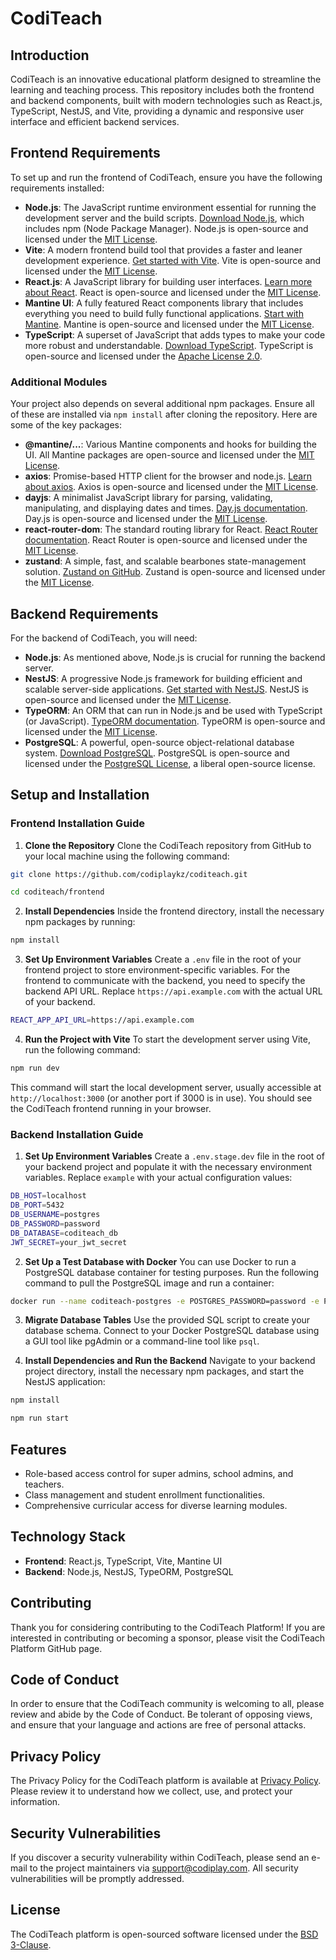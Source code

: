 # CodiTeach

## Introduction

CodiTeach is an innovative educational platform designed to streamline the learning and teaching process. This repository includes both the frontend and backend components, built with modern technologies such as React.js, TypeScript, NestJS, and Vite, providing a dynamic and responsive user interface and efficient backend services.

## Frontend Requirements

To set up and run the frontend of CodiTeach, ensure you have the following requirements installed:

- **Node.js**: The JavaScript runtime environment essential for running the development server and the build scripts. [Download Node.js](https://nodejs.org/), which includes npm (Node Package Manager). Node.js is open-source and licensed under the [MIT License](https://opensource.org/licenses/MIT).
- **Vite**: A modern frontend build tool that provides a faster and leaner development experience. [Get started with Vite](https://vitejs.dev/guide/). Vite is open-source and licensed under the [MIT License](https://opensource.org/licenses/MIT).
- **React.js**: A JavaScript library for building user interfaces. [Learn more about React](https://reactjs.org/docs/getting-started.html). React is open-source and licensed under the [MIT License](https://opensource.org/licenses/MIT).
- **Mantine UI**: A fully featured React components library that includes everything you need to build fully functional applications. [Start with Mantine](https://mantine.dev/getting-started/). Mantine is open-source and licensed under the [MIT License](https://github.com/mantinedev/mantine/blob/master/LICENSE).
- **TypeScript**: A superset of JavaScript that adds types to make your code more robust and understandable. [Download TypeScript](https://www.typescriptlang.org/download). TypeScript is open-source and licensed under the [Apache License 2.0](https://www.apache.org/licenses/LICENSE-2.0).

### Additional Modules

Your project also depends on several additional npm packages. Ensure all of these are installed via `npm install` after cloning the repository. Here are some of the key packages:

- **@mantine/...**: Various Mantine components and hooks for building the UI. All Mantine packages are open-source and licensed under the [MIT License](https://github.com/mantinedev/mantine/blob/master/LICENSE).
- **axios**: Promise-based HTTP client for the browser and node.js. [Learn about axios](https://axios-http.com/docs/intro). Axios is open-source and licensed under the [MIT License](https://github.com/axios/axios/blob/master/LICENSE).
- **dayjs**: A minimalist JavaScript library for parsing, validating, manipulating, and displaying dates and times. [Day.js documentation](https://day.js.org/). Day.js is open-source and licensed under the [MIT License](https://github.com/iamkun/dayjs/blob/dev/LICENSE).
- **react-router-dom**: The standard routing library for React. [React Router documentation](https://reactrouter.com/en/6.22.0). React Router is open-source and licensed under the [MIT License](https://github.com/remix-run/react-router/blob/main/LICENSE.md).
- **zustand**: A simple, fast, and scalable bearbones state-management solution. [Zustand on GitHub](https://github.com/pmndrs/zustand). Zustand is open-source and licensed under the [MIT License](https://github.com/pmndrs/zustand/blob/main/LICENSE).

## Backend Requirements

For the backend of CodiTeach, you will need:

- **Node.js**: As mentioned above, Node.js is crucial for running the backend server.
- **NestJS**: A progressive Node.js framework for building efficient and scalable server-side applications. [Get started with NestJS](https://nestjs.com/). NestJS is open-source and licensed under the [MIT License](https://github.com/nestjs/nest/blob/master/LICENSE).
- **TypeORM**: An ORM that can run in Node.js and be used with TypeScript (or JavaScript). [TypeORM documentation](https://typeorm.io/#/). TypeORM is open-source and licensed under the [MIT License](https://github.com/typeorm/typeorm/blob/master/LICENSE).
- **PostgreSQL**: A powerful, open-source object-relational database system. [Download PostgreSQL](https://www.postgresql.org/download/). PostgreSQL is open-source and licensed under the [PostgreSQL License](https://www.postgresql.org/about/licence/), a liberal open-source license.



## Setup and Installation

### Frontend Installation Guide

1. **Clone the Repository**
   Clone the CodiTeach repository from GitHub to your local machine using the following command:

```bash 
git clone https://github.com/codiplaykz/coditeach.git
```

```bash
cd coditeach/frontend
```

2. **Install Dependencies**
   Inside the frontend directory, install the necessary npm packages by running:


```bash
npm install
```


3. **Set Up Environment Variables**
   Create a `.env` file in the root of your frontend project to store environment-specific variables. For the frontend to communicate with the backend, you need to specify the backend API URL. Replace `https://api.example.com` with the actual URL of your backend.

```bash
REACT_APP_API_URL=https://api.example.com
```


4. **Run the Project with Vite**
   To start the development server using Vite, run the following command:

```bash
npm run dev
```

This command will start the local development server, usually accessible at `http://localhost:3000` (or another port if 3000 is in use). You should see the CodiTeach frontend running in your browser.

### Backend Installation Guide

1. **Set Up Environment Variables**
   Create a `.env.stage.dev` file in the root of your backend project and populate it with the necessary environment variables. Replace `example` with your actual configuration values:

```bash
DB_HOST=localhost
DB_PORT=5432
DB_USERNAME=postgres
DB_PASSWORD=password
DB_DATABASE=coditeach_db
JWT_SECRET=your_jwt_secret
```

2. **Set Up a Test Database with Docker**
   You can use Docker to run a PostgreSQL database container for testing purposes. Run the following command to pull the PostgreSQL image and run a container:

```bash
docker run --name coditeach-postgres -e POSTGRES_PASSWORD=password -e POSTGRES_DB=coditeach_db -p 5432:5432 -d postgres
```

3. **Migrate Database Tables**
   Use the provided SQL script to create your database schema. Connect to your Docker PostgreSQL database using a GUI tool like pgAdmin or a command-line tool like `psql`.

4. **Install Dependencies and Run the Backend**
   Navigate to your backend project directory, install the necessary npm packages, and start the NestJS application:

```bash
npm install
```

```bash
npm run start
```



## Features

- Role-based access control for super admins, school admins, and teachers.
- Class management and student enrollment functionalities.
- Comprehensive curricular access for diverse learning modules.

## Technology Stack

- **Frontend**: React.js, TypeScript, Vite, Mantine UI
- **Backend**: Node.js, NestJS, TypeORM, PostgreSQL

## Contributing

Thank you for considering contributing to the CodiTeach Platform! If you are interested in contributing or becoming a sponsor, please visit the CodiTeach Platform GitHub page.

## Code of Conduct

In order to ensure that the CodiTeach community is welcoming to all, please review and abide by the Code of Conduct. Be tolerant of opposing views, and ensure that your language and actions are free of personal attacks.

## Privacy Policy

The Privacy Policy for the CodiTeach platform is available at [Privacy Policy](https://github.com/codiplaykz/coditeach/blob/main/Privacy%20policy.docx). Please review it to understand how we collect, use, and protect your information.

## Security Vulnerabilities

If you discover a security vulnerability within CodiTeach, please send an e-mail to the project maintainers via [support@codiplay.com](mailto:support@office.com). All security vulnerabilities will be promptly addressed.

## License

The CodiTeach platform is open-sourced software licensed under the [BSD 3-Clause](https://github.com/codiplaykz/coditeach/blob/main/BSD-3-Clause).





